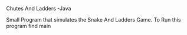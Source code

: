 Chutes And Ladders -Java

Small Program that simulates the Snake And Ladders Game.
To Run this program find main 

